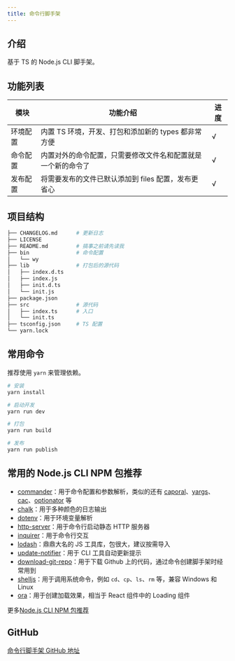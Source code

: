 ```yaml
---
title: 命令行脚手架
---
```



## 介绍

基于 TS 的 Node.js CLI 脚手架。


## 功能列表

| 模块 | 功能介绍 | 进度 |
| --- | --- | --- |
| 环境配置 | 内置 TS 环境，开发、打包和添加新的 types 都非常方便 | √ |
| 命令配置 | 内置对外的命令配置，只需要修改文件名和配置就是一个新的命令了 | √ |
| 发布配置 | 将需要发布的文件已默认添加到 files 配置，发布更省心 | √ |


## 项目结构

```bash
├── CHANGELOG.md      # 更新日志
├── LICENSE
├── README.md         # 搞事之前请先读我
├── bin               # 命令配置
│   └── wy
├── lib               # 打包后的源代码
│   ├── index.d.ts
│   ├── index.js
│   ├── init.d.ts
│   └── init.js
├── package.json
├── src               # 源代码
│   ├── index.ts      # 入口
│   └── init.ts
├── tsconfig.json     # TS 配置
└── yarn.lock
```


## 常用命令

推荐使用 `yarn` 来管理依赖。

```bash
# 安装
yarn install

# 启动开发
yarn run dev

# 打包
yarn run build

# 发布
yarn run publish
```


## 常用的 Node.js CLI NPM 包推荐

- [commander](https://www.npmjs.com/package/commander)：用于命令配置和参数解析，类似的还有 [caporal](https://www.npmjs.com/package/caporal)、[yargs](https://www.npmjs.com/package/yargs)、[cac](https://www.npmjs.com/package/cac)、[optionator](https://www.npmjs.com/package/optionator) 等
- [chalk](https://www.npmjs.com/package/chalk)：用于多种颜色的日志输出
- [dotenv](https://www.npmjs.com/package/dotenv)：用于环境变量解析
- [http-server](https://www.npmjs.com/package/http-server)：用于命令行启动静态 HTTP 服务器
- [inquirer](https://www.npmjs.com/package/inquirer)：用于命令行交互
- [lodash](https://www.npmjs.com/package/lodash)：鼎鼎大名的 JS 工具库，包很大，建议按需导入
- [update-notifier](https://www.npmjs.com/package/update-notifier)：用于 CLI 工具自动更新提示
- [download-git-repo](https://www.npmjs.com/package/download-git-repo)：用于下载 Github 上的代码，通过命令创建脚手架时经常用到
- [shelljs](https://www.npmjs.com/package/shelljs)：用于调用系统命令，例如 `cd`、`cp`、`ls`、`rm` 等，兼容 Windows 和 Linux
- [ora](https://www.npmjs.com/package/ora)：用于创建加载效果，相当于 React 组件中的 Loading 组件

更多[Node.js CLI NPM 包推荐](https://github.com/sindresorhus/awesome-nodejs#command-line-utilities)


## GitHub

[命令行脚手架 GitHub 地址](https://github.com/wytxer/template-node-cli)
